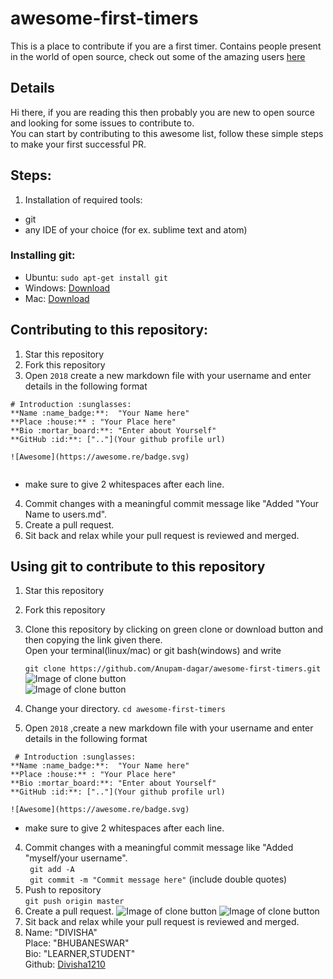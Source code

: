 # awesome-first-timers

This is a place to contribute if you are a first timer. Contains people present in the world of open source, check out some of the amazing users [here](http://www.anupamdagar.me/awesome-first-timers/users)

## Details

Hi there, if you are reading this then probably you are new to open source and looking for some issues to contribute to.  
You can start by contributing to this awesome list, follow these simple steps to make your first successful PR.  

## Steps:

1. Installation of required tools:
* git
* any IDE of your choice (for ex. sublime text and atom)

### Installing git:

- Ubuntu:  `sudo apt-get install git`
- Windows: [Download](https://git-scm.com/download/win)
- Mac: [Download](https://git-scm.com/download/mac)

## Contributing to this repository:

1. Star this repository
2. Fork this repository
3. Open `2018` create a new markdown file with your username  and enter details in the following format  
```
# Introduction :sunglasses:
**Name :name_badge:**:  "Your Name here"
**Place :house:** : "Your Place here"  
**Bio :mortar_board:**: "Enter about Yourself" 
**GitHub :id:**: [".."](Your github profile url)  

![Awesome](https://awesome.re/badge.svg)
 
```
   * make sure to give 2 whitespaces after each line.  
4. Commit changes with a meaningful commit message like "Added "Your Name to users.md". 
5. Create a pull request.
6. Sit back and relax while your pull request is reviewed and merged.

## Using git to contribute to this repository  
1. Star this repository
2. Fork this repository
3. Clone this repository by clicking on green clone or download button and then copying the link given there.  
   Open your terminal(linux/mac) or git bash(windows) and write 

   ```git clone https://github.com/Anupam-dagar/awesome-first-timers.git```  
![Image of clone button](https://raw.githubusercontent.com/Anupam-dagar/awesome-first-timers/master/img/clone.png)  
![Image of clone button](https://raw.githubusercontent.com/Anupam-dagar/awesome-first-timers/master/img/clonelink.png)
4. Change your directory.
   ```cd awesome-first-timers```  
3. Open `2018` ,create a new markdown file with your username and enter details in the following format  
```
 # Introduction :sunglasses:
**Name :name_badge:**:  "Your Name here"
**Place :house:** : "Your Place here"  
**Bio :mortar_board:**: "Enter about Yourself" 
**GitHub :id:**: [".."](Your github profile url)  

![Awesome](https://awesome.re/badge.svg)
```
   * make sure to give 2 whitespaces after each line.  
4. Commit changes with a meaningful commit message like "Added "myself/your username".  
   ``` git add -A```  
   ``` git commit -m "Commit message here"``` (include double quotes)
5. Push to repository  
   ```git push origin master```
6. Create a pull request.
![Image of clone button](https://raw.githubusercontent.com/Anupam-dagar/awesome-first-timers/master/img/PR.png)
![Image of clone button](https://raw.githubusercontent.com/Anupam-dagar/awesome-first-timers/master/img/PRnew.png)
7. Sit back and relax while your pull request is reviewed and merged.
8. Name: "DIVISHA"  
   Place: "BHUBANESWAR"  
   Bio: "LEARNER,STUDENT"  
   Github: [Divisha1210](http://github.com/Divisha1210/awesome-first-timers)  

